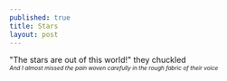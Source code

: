 ```yaml
---
published: true
title: Stars
layout: post
---
```

"The stars are out of this world!" they chuckled
<br/>
<sub><i style="font-size:10px;">And I almost missed the pain woven carefully in the rough fabric of their voice</i></sub>